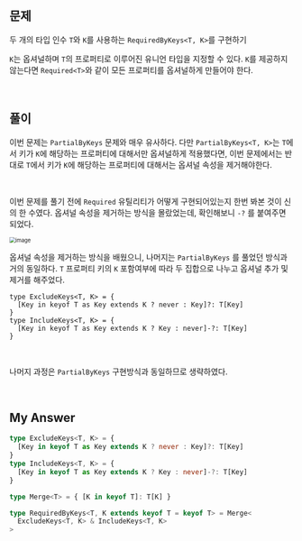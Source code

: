 ## 문제

두 개의 타입 인수 `T`와 `K`를 사용하는 `RequiredByKeys<T, K>`를 구현하기

`K`는 옵셔널하며 `T`의 프로퍼티로 이루어진 유니언 타입을 지정할 수 있다. `K`를 제공하지 않는다면 `Required<T>`와 같이 모든 프로퍼티를 옵셔널하게 만들어야 한다.

<br>

## 풀이

이번 문제는 `PartialByKeys` 문제와 매우 유사하다. 다만 `PartialByKeys<T, K>`는 `T`에서 키가 `K`에 해당하는 프로퍼티에 대해서만 옵셔널하게 적용했다면, 이번 문제에서는 반대로 `T`에서 키가 `K`에 해당하는 프로퍼티에 대해서는 옵셔널 속성을 제거해야한다.

<br>

이번 문제를 풀기 전에 `Required` 유틸리티가 어떻게 구현되어있는지 한번 봐본 것이 신의 한 수였다. 옵셔널 속성을 제거하는 방식을 몰랐었는데, 확인해보니 `-?` 를 붙여주면 되었다.

<img src="https://user-images.githubusercontent.com/70627979/220425699-7f27c969-c5a5-4ece-a7ff-ca43e9bd3d50.png" alt="image" style="zoom:67%;" />

<br>

옵셔널 속성을 제거하는 방식을 배웠으니, 나머지는 `PartialByKeys` 를 풀었던 방식과 거의 동일하다. `T` 프로퍼티 키의 `K` 포함여부에 따라 두 집합으로 나누고 옵셔널 추가 및 제거를 해주었다.

```tsx
type ExcludeKeys<T, K> = {
  [Key in keyof T as Key extends K ? never : Key]?: T[Key]
}
type IncludeKeys<T, K> = {
  [Key in keyof T as Key extends K ? Key : never]-?: T[Key]
}
```

<br>

나머지 과정은 `PartialByKeys` 구현방식과 동일하므로 생략하였다.

<br>

## My Answer

```typescript
type ExcludeKeys<T, K> = {
  [Key in keyof T as Key extends K ? never : Key]?: T[Key]
}
type IncludeKeys<T, K> = {
  [Key in keyof T as Key extends K ? Key : never]-?: T[Key]
}

type Merge<T> = { [K in keyof T]: T[K] }

type RequiredByKeys<T, K extends keyof T = keyof T> = Merge<
  ExcludeKeys<T, K> & IncludeKeys<T, K>
>
```